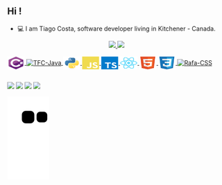 
## Hi !

- 💻 I am Tiago Costa, software developer living in Kitchener - Canada.
<div align="center">
  <a href="https://github.com/tiagoc0sta">
  <img height="180em" src="https://github-readme-stats.vercel.app/api?username=tiagoc0sta&show_icons=true&theme=dark&include_all_commits=true&count_private=true"/>
  <img height="180em" src="https://github-readme-stats.vercel.app/api/top-langs/?username=tiagoc0sta&layout=compact&langs_count=7&theme=dark"/>
</div>
<div style="display: inline_block"><br>
  <img align="center" alt="TFC-Csharp" height="30" width="40" src="https://raw.githubusercontent.com/devicons/devicon/master/icons/csharp/csharp-original.svg">
  <img align="center" alt="TFC-Java" height="30" width="40" src="https://cdn.jsdelivr.net/gh/devicons/devicon/icons/java/java-original-wordmark.svg" />
  <img align="center" alt="Rafa-Python" height="30" width="40" src="https://raw.githubusercontent.com/devicons/devicon/master/icons/python/python-original.svg">
  <img align="center" alt="Rafa-Js" height="30" width="40" src="https://raw.githubusercontent.com/devicons/devicon/master/icons/javascript/javascript-plain.svg">
  <img align="center" alt="Rafa-Ts" height="30" width="40" src="https://raw.githubusercontent.com/devicons/devicon/master/icons/typescript/typescript-plain.svg">
  <img align="center" alt="Rafa-React" height="30" width="40" src="https://raw.githubusercontent.com/devicons/devicon/master/icons/react/react-original.svg">
  <img align="center" alt="Rafa-HTML" height="30" width="40" src="https://raw.githubusercontent.com/devicons/devicon/master/icons/html5/html5-original.svg">
  <img align="center" alt="Rafa-CSS" height="30" width="40" src="https://raw.githubusercontent.com/devicons/devicon/master/icons/css3/css3-original.svg">
  <img align="center" alt="Rafa-CSS" height="30" width="40" src="https://cdn.jsdelivr.net/gh/devicons/devicon/icons/unity/unity-original.svg" />
 </div>

  ##
 
 <div> 
  <a href="https://www.linkedin.com/in/tiago-costa-2998894a/" target="_blank"><img src="https://img.shields.io/badge/-LinkedIn-%230077B5?style=for-the-badge&logo=linkedin&logoColor=white" target="_blank"></a> 
   <a href = "mailto:tiagodpv@gmail.com"><img src="https://img.shields.io/badge/-Gmail-%23333?style=for-the-badge&logo=gmail&logoColor=white" target="_blank"></a>
  <a href="https://instagram.com/rafaballerini" target="_blank"><img src="https://img.shields.io/badge/-Instagram-%23E4405F?style=for-the-badge&logo=instagram&logoColor=white" target="_blank"></a>
 <a href="https://discord.gg/wagxzStdcR" target="_blank"><img src="https://img.shields.io/badge/Discord-7289DA?style=for-the-badge&logo=discord&logoColor=white" target="_blank"></a> 


 
  ![Snake animation](https://github.com/rafaballerini/rafaballerini/blob/output/github-contribution-grid-snake.svg)
 
</div>
